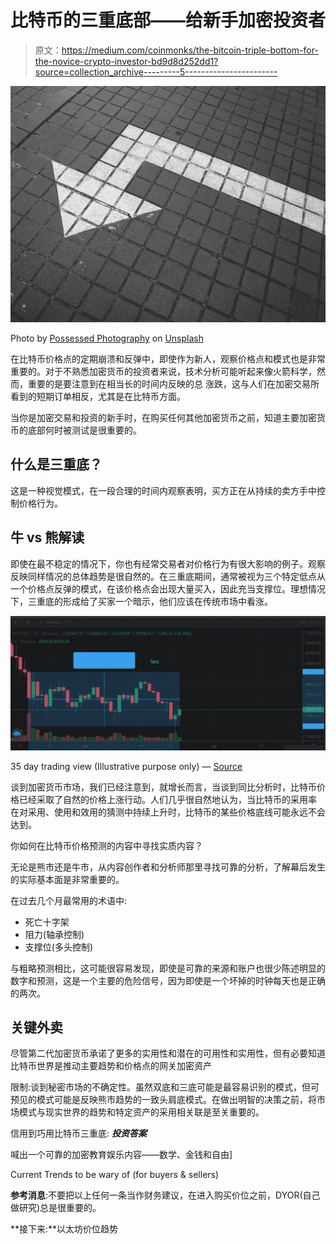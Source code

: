 # 比特币的三重底部——给新手加密投资者

> 原文：<https://medium.com/coinmonks/the-bitcoin-triple-bottom-for-the-novice-crypto-investor-bd9d8d252dd1?source=collection_archive---------5----------------------->

![](img/bba107a12de5067d3c973741189eb830.png)

Photo by [Possessed Photography](https://unsplash.com/@possessedphotography?utm_source=medium&utm_medium=referral) on [Unsplash](https://unsplash.com?utm_source=medium&utm_medium=referral)

在比特币价格点的定期崩溃和反弹中，即使作为新人，观察价格点和模式也是非常重要的。对于不熟悉加密货币的投资者来说，技术分析可能听起来像火箭科学，然而，重要的是要注意到在相当长的时间内反映的总
涨跌，这与人们在加密交易所看到的短期订单相反，尤其是在比特币方面。

当你是加密交易和投资的新手时，在购买任何其他加密货币之前，知道主要加密货币的底部何时被测试是很重要的。

## 什么是**三重底**？

这是一种视觉模式，在一段合理的时间内观察表明，买方正在从持续的卖方手中控制价格行为。

## **牛 vs 熊解读**

即使在最不稳定的情况下，你也有经常交易者对价格行为有很大影响的例子。观察反映同样情况的总体趋势是很自然的。在三重底期间，通常被视为三个特定低点从一个价格点反弹的模式，在该价格点会出现大量买入，因此充当支撑位。理想情况下，三重底的形成给了买家一个暗示，他们应该在传统市场中看涨。

![](img/919607c3e0de3bce1be460e58ebba6c6.png)

35 day trading view (Illustrative purpose only) — [Source](https://www.bitstamp.net/market/tradeview/)

谈到加密货币市场，我们已经注意到，就增长而言，当谈到同比分析时，比特币价格已经采取了自然的价格上涨行动。人们几乎很自然地认为，当比特币的采用率
在对采用、使用和效用的猜测中持续上升时，比特币的某些价格底线可能永远不会达到。

你如何在比特币价格预测的内容中寻找实质内容？

无论是熊市还是牛市，从内容创作者和分析师那里寻找可靠的分析，了解幕后发生的实际基本面是非常重要的。

在过去几个月最常用的术语中:

*   死亡十字架
*   阻力(轴承控制)
*   支撑位(多头控制)

与粗略预测相比，这可能很容易发现，即使是可靠的来源和账户也很少陈述明显的数字和预测，这是一个主要的危险信号，因为即使是一个坏掉的时钟每天也是正确的两次。

## **关键外卖**

尽管第二代加密货币承诺了更多的实用性和潜在的可用性和实用性，但有必要知道比特币世界是推动主要趋势和价格点的网关加密资产

限制:谈到秘密市场的不确定性。虽然双底和三底可能是最容易识别的模式，但可预见的模式可能是反映熊市趋势的一致头肩底模式。在做出明智的决策之前，将市场模式与现实世界的趋势和特定资产的采用相关联是至关重要的。

信用到巧用比特币三重底: ***投资答案***

喊出一个可靠的加密教育娱乐内容——数学、金钱和自由]

Current Trends to be wary of (for buyers & sellers)

**参考消息**:不要把以上任何一条当作财务建议，在进入购买价位之前，DYOR(自己做研究)总是很重要的。

**接下来:**以太坊价位趋势